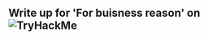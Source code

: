 ## Write up for 'For buisness reason' on ![TryHackMe]('https://tryhackme.com/room/forbusinessreasons')
